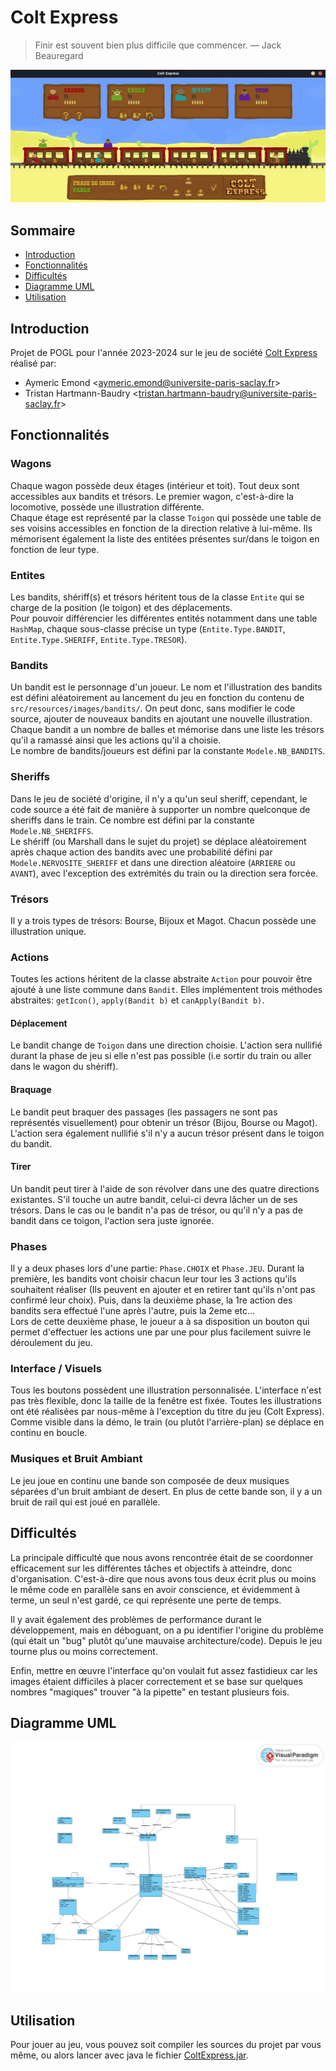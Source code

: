 # Colt Express

> Finir est souvent bien plus difficile que commencer.
— Jack Beauregard

![demo](demo.gif)

## Sommaire

- [Introduction](#introduction)
- [Fonctionnalités](#fonctionnalités)
- [Difficultés](#difficultes)
- [Diagramme UML](#diagramme-uml)
- [Utilisation](#utilisation)

## Introduction
Projet de POGL pour l'année 2023-2024 sur le jeu de société [Colt Express](https://www.ludonaute.fr/en/product/colt-express/)
réalisé par:
- Aymeric Emond <<aymeric.emond@universite-paris-saclay.fr>>
- Tristan Hartmann-Baudry  <<tristan.hartmann-baudry@universite-paris-saclay.fr>>


## Fonctionnalités
### Wagons
Chaque wagon possède deux étages (intérieur et toit). Tout deux sont accessibles
aux bandits et trésors. Le premier wagon, c'est-à-dire la locomotive, possède
une illustration différente.  
Chaque étage est représenté par la classe `Toigon`
qui possède une table de ses voisins accessibles en fonction de la direction relative
à lui-même. Ils mémorisent également la liste des entitées présentes sur/dans le toigon
en fonction de leur type.

### Entites
Les bandits, shériff(s) et trésors héritent tous de la classe `Entite` qui se charge
de la position (le toigon) et des déplacements.  
Pour pouvoir différencier les différentes entités notamment dans une table `HashMap`,
chaque sous-classe précise un type (`Entite.Type.BANDIT`, `Entite.Type.SHERIFF`, `Entite.Type.TRESOR`).  

### Bandits
Un bandit est le personnage d'un joueur. Le nom et l'illustration des bandits est
défini aléatoirement au lancement du jeu en fonction du contenu de `src/resources/images/bandits/`.
On peut donc, sans modifier le code source, ajouter de nouveaux bandits en ajoutant une
nouvelle illustration.  
Chaque bandit a un nombre de balles et mémorise dans une liste les trésors qu'il a ramassé
ainsi que les actions qu'il a choisie.    
Le nombre de bandits/joueurs est défini par la constante `Modele.NB_BANDITS`.

### Sheriffs
Dans le jeu de société d'origine, il n'y a qu'un seul sheriff, cependant, le code
source a été fait de manière à supporter un nombre quelconque de sheriffs dans le train.
Ce nombre est défini par la constante `Modele.NB_SHERIFFS`.  
Le shériff (ou Marshall dans le sujet du projet) se déplace aléatoirement après chaque
action des bandits avec une probabilité défini par `Modele.NERVOSITE_SHERIFF`
et dans une direction aléatoire (`ARRIERE` ou `AVANT`), avec l'exception des extrémités
du train ou la direction sera forcée.

### Trésors
Il y a trois types de trésors: Bourse, Bijoux et Magot. Chacun possède une illustration
unique.

### Actions
Toutes les actions héritent de la classe abstraite `Action` pour pouvoir
être ajouté à une liste commune dans `Bandit`. Elles implémentent trois
méthodes abstraites: `getIcon()`, `apply(Bandit b)` et `canApply(Bandit b)`.
#### Déplacement
Le bandit change de `Toigon` dans une direction choisie. L'action sera nullifié
durant la phase de jeu si elle n'est pas possible (i.e sortir du train ou aller
dans le wagon du shériff).
#### Braquage
Le bandit peut braquer des passages (les passagers ne sont pas représentés visuellement)
pour obtenir un trésor (Bijou, Bourse ou Magot). L'action sera également nullifié s'il
n'y a aucun trésor présent dans le toigon du bandit.
#### Tirer
Un bandit peut tirer à l'aide de son révolver dans une des quatre directions existantes.
S'il touche un autre bandit, celui-ci devra lâcher un de ses trésors.
Dans le cas ou le bandit n'a pas de trésor, ou qu'il n'y a pas de bandit dans ce toigon,
l'action sera juste ignorée.

### Phases
Il y a deux phases lors d'une partie: `Phase.CHOIX` et `Phase.JEU`.
Durant la première, les bandits vont choisir chacun leur tour les 3 actions
qu'ils souhaitent réaliser (Ils peuvent en ajouter et en retirer tant qu'ils
n'ont pas confirmé leur choix).
Puis, dans la deuxième phase, la 1re action des bandits sera effectué l'une après
l'autre, puis la 2eme etc...    
Lors de cette deuxième phase, le joueur a à sa disposition
un bouton qui permet d'effectuer les actions une par une pour plus facilement
suivre le déroulement du jeu.

### Interface / Visuels
Tous les boutons possèdent une illustration personnalisée. L'interface n'est pas
très flexible, donc la taille de la fenêtre est fixée.
Toutes les illustrations ont été réalisées par nous-même à l'exception
du titre du jeu (Colt Express).  
Comme visible dans la démo, le train (ou plutôt l'arrière-plan) se déplace
en continu en boucle.

### Musiques et Bruit Ambiant
Le jeu joue en continu une bande son composée de deux musiques séparées
d'un bruit ambiant de desert. En plus de cette bande son, il y a un bruit de rail
qui est joué en parallèle.

## Difficultés
La principale difficulté que nous avons rencontrée était de se coordonner
efficacement sur les différentes tâches et objectifs à atteindre, donc d'organisation.
C'est-à-dire que nous avons tous deux écrit plus ou moins le même code en parallèle sans
en avoir conscience, et évidemment à terme, un seul n'est gardé, ce qui représente
une perte de temps.  

Il y avait également des problèmes de performance durant le développement, mais
en déboguant, on a pu identifier l'origine du problème (qui était un "bug" plutôt
qu'une mauvaise architecture/code). Depuis le jeu tourne plus ou moins correctement.

Enfin, mettre en œuvre l'interface qu'on voulait fut assez fastidieux car les
images étaient difficiles à placer correctement et se base sur quelques nombres "magiques"
trouver "à la pipette" en testant plusieurs fois.

## Diagramme UML
![diagram](diagram.png)

## Utilisation
Pour jouer au jeu, vous pouvez soit compiler les sources du projet par
vous même, ou alors lancer avec java le fichier [ColtExpress.jar](ColtExpress.jar).
